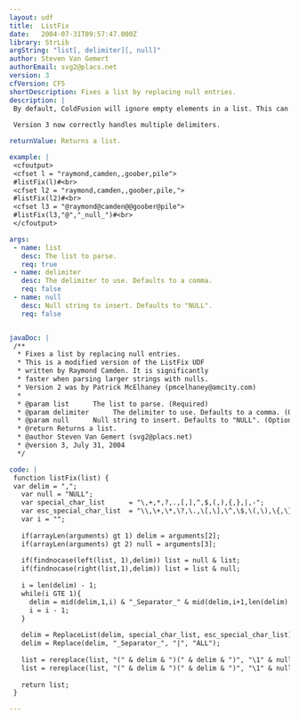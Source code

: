 ```yaml
---
layout: udf
title:  ListFix
date:   2004-07-31T09:57:47.000Z
library: StrLib
argString: "list[, delimiter][, null]"
author: Steven Van Gemert
authorEmail: svg2@placs.net
version: 3
cfVersion: CF5
shortDescription: Fixes a list by replacing null entries.
description: |
 By default, ColdFusion will ignore empty elements in a list. This can be a problem if you want to treat empty elements as null entries. For example, the list &quot;Goo,Foo,,Moo&quot; is considered a 3 item list, since the &quot;,,&quot; entry is ignored. ListFix will take these entries and replace them with a null character of your choosing.
 
 Version 3 now correctly handles multiple delimiters.

returnValue: Returns a list.

example: |
 <cfoutput>
 <cfset l = "raymond,camden,,goober,pile">
 #listFix(l)#<br>
 <cfset l2 = "raymond,camden,,goober,pile,">
 #listFix(l2)#<br>
 <cfset l3 = "@raymond@camden@@goober@pile">
 #listFix(l3,"@","_null_")#<br>
 </cfoutput>

args:
 - name: list
   desc: The list to parse.
   req: true
 - name: delimiter
   desc: The delimiter to use. Defaults to a comma.
   req: false
 - name: null
   desc: Null string to insert. Defaults to "NULL".
   req: false


javaDoc: |
 /**
  * Fixes a list by replacing null entries.
  * This is a modified version of the ListFix UDF 
  * written by Raymond Camden. It is significantly
  * faster when parsing larger strings with nulls.
  * Version 2 was by Patrick McElhaney (pmcelhaney@amcity.com)
  * 
  * @param list      The list to parse. (Required)
  * @param delimiter      The delimiter to use. Defaults to a comma. (Optional)
  * @param null      Null string to insert. Defaults to "NULL". (Optional)
  * @return Returns a list. 
  * @author Steven Van Gemert (svg2@placs.net) 
  * @version 3, July 31, 2004 
  */

code: |
 function listFix(list) {
 var delim = ",";
   var null = "NULL";
   var special_char_list      = "\,+,*,?,.,[,],^,$,(,),{,},|,-";
   var esc_special_char_list  = "\\,\+,\*,\?,\.,\[,\],\^,\$,\(,\),\{,\},\|,\-";
   var i = "";
        
   if(arrayLen(arguments) gt 1) delim = arguments[2];
   if(arrayLen(arguments) gt 2) null = arguments[3];
 
   if(findnocase(left(list, 1),delim)) list = null & list;
   if(findnocase(right(list,1),delim)) list = list & null;
 
   i = len(delim) - 1;
   while(i GTE 1){
     delim = mid(delim,1,i) & "_Separator_" & mid(delim,i+1,len(delim) - (i));
     i = i - 1;
   }
 
   delim = ReplaceList(delim, special_char_list, esc_special_char_list);
   delim = Replace(delim, "_Separator_", "|", "ALL");
 
   list = rereplace(list, "(" & delim & ")(" & delim & ")", "\1" & null & "\2", "ALL");
   list = rereplace(list, "(" & delim & ")(" & delim & ")", "\1" & null & "\2", "ALL");
       
   return list;
 }

---
```


